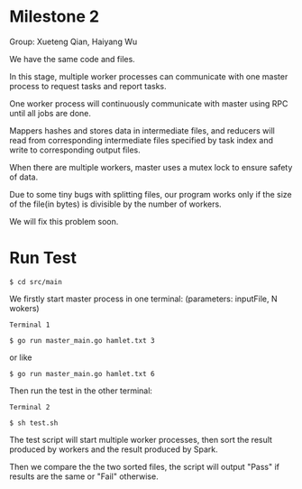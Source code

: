 # Milestone 2

Group: Xueteng Qian, Haiyang Wu

We have the same code and files.

In this stage, multiple worker processes can communicate with one master process to request tasks and report tasks.

One worker process will continuously communicate with master using RPC until all jobs are done.

Mappers hashes and stores data in intermediate files, and reducers will read from corresponding intermediate files specified by task index and write to corresponding output files.

When there are multiple workers, master uses a mutex lock to ensure safety of data.

Due to some tiny bugs with splitting files, our program works only if the size of the file(in bytes) is divisible by the number of workers.

We will fix this problem soon.

# Run Test

`$ cd src/main`

We firstly start master process in one terminal: (parameters: inputFile, N wokers)

`Terminal 1`

`$ go run master_main.go hamlet.txt 3`

or like

`$ go run master_main.go hamlet.txt 6`

Then run the test in the other terminal:

`Terminal 2` 

`$ sh test.sh`

The test script will start multiple worker processes, then sort the result produced by workers and the result produced by Spark. 

Then we compare the the two sorted files, the script will output "Pass" if results are the same or "Fail" otherwise.


